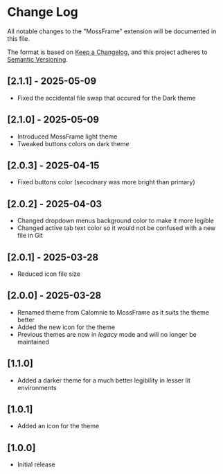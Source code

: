 # Change Log

All notable changes to the "MossFrame" extension will be documented in this file.

The format is based on [Keep a Changelog](https://keepachangelog.com/en/1.0.0/),
and this project adheres to [Semantic Versioning](https://semver.org/spec/v2.0.0.html).

## [2.1.1] - 2025-05-09

- Fixed the accidental file swap that occured for the Dark theme

## [2.1.0] - 2025-05-09

- Introduced MossFrame light theme
- Tweaked buttons colors on dark theme

## [2.0.3] - 2025-04-15

- Fixed buttons color (secodnary was more bright than primary)

## [2.0.2] - 2025-04-03

- Changed dropdown menus background color to make it more legible
- Changed active tab text color so it would not be confused with a new file in Git

## [2.0.1] - 2025-03-28

- Reduced icon file size

## [2.0.0] - 2025-03-28

- Renamed theme from Calomnie to MossFrame as it suits the theme better
- Added the new icon for the theme
- Previous themes are now in _legacy_ mode and will no longer be maintained

## [1.1.0]

- Added a darker theme for a much better legibility in lesser lit environments

## [1.0.1]

- Added an icon for the theme

## [1.0.0]

- Initial release
